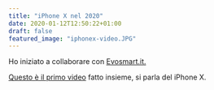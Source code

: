 ```yaml
---
title: "iPhone X nel 2020"
date: 2020-01-12T12:50:22+01:00
draft: false
featured_image: "iphonex-video.JPG"
---
```


Ho iniziato a collaborare con [Evosmart.it.](https://www.evosmart.it)

[Questo è il primo video](https://youtu.be/jkDezLDnIac) fatto insieme, si parla del iPhone X. 


